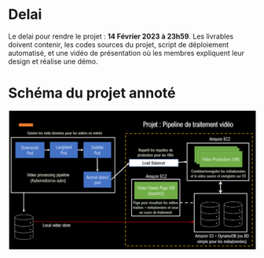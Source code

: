 
# Delai

Le delai pour rendre le projet : **14 Février 2023 à 23h59**.
Les livrables doivent contenir, les codes sources du projet, script de déploiement automatisé, et une vidéo de présentation où les membres expliquent leur design et réalise une démo. 

# Schéma du projet annoté

![Projet annoté](/proj_snr.png)

